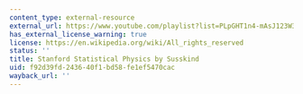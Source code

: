 ```yaml
---
content_type: external-resource
external_url: https://www.youtube.com/playlist?list=PLpGHT1n4-mAsJ123W3fjPzvlDHOvIhHA0
has_external_license_warning: true
license: https://en.wikipedia.org/wiki/All_rights_reserved
status: ''
title: Stanford Statistical Physics by Susskind
uid: f92d39fd-2436-40f1-bd58-fe1ef5470cac
wayback_url: ''
---
```

